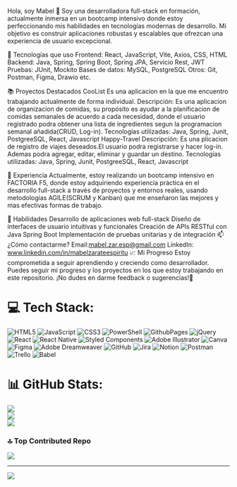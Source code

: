 
Hola, soy Mabel 👋
Soy una desarrolladora full-stack en formación, actualmente inmersa en un bootcamp intensivo donde estoy perfeccionando mis habilidades en tecnologías modernas de desarrollo. Mi objetivo es construir aplicaciones robustas y escalables que ofrezcan una experiencia de usuario excepcional.

🚀 Tecnologías que uso
Frontend: React, JavaScript, Vite, Axios, CSS, HTML
Backend: Java, Spring, Spring Boot, Spring JPA, Servicio Rest, JWT
Pruebas: JUnit, Mockito
Bases de datos: MySQL, PostgreSQL
Otros: Git, Postman, Figma, Drawio etc.

📚 Proyectos Destacados
CooList
Es una aplicacion en la que me encuentro trabajando actualmente de forma individual.
Descripción: Es una aplicacion de organizacion de comidas, su propósito es ayudar a la planificacion de comidas semanales de acuerdo a cada necesidad, donde el usuario registrado podra obtener una lista de ingredientes segun la programacion semanal añadida(CRUD, Log-in).
Tecnologías utilizadas: Java, Spring, Junit, PostgreeSQL, React, Javascript
Happy-Travel
Descripción: Es una plicacion de registro de viajes deseados.El usuario podra registrarse y hacer log-in. Ademas podra agregar, editar, eliminar y guardar un destino.
Tecnologías utilizadas: Java, Spring, Junit, PostgreeSQL, React, Javascript

💼 Experiencia
Actualmente, estoy realizando un bootcamp intensivo en FACTORIA F5, donde estoy adquiriendo experiencia práctica en el desarrollo full-stack a través de proyectos y entornos reales, usando metodologias AGILE(SCRUM y Kanban) que me enseñaron las mejores y mas efectivas formas de trabajo.

🌟 Habilidades
Desarrollo de aplicaciones web full-stack
Diseño de interfaces de usuario intuitivas y funcionales
Creación de APIs RESTful con Java Spring Boot
Implementación de pruebas unitarias y de integración
📫 ¿Cómo contactarme?
Email:mabel.zar.esp@gmail.com
LinkedIn: www.linkedin.com/in/mabelzarateespiritu
📈 Mi Progreso
Estoy comprometida a seguir aprendiendo y creciendo como desarrollador. Puedes seguir mi progreso y los proyectos en los que estoy trabajando en este repositorio. ¡No dudes en darme feedback o sugerencias!💞️

<!---
MabelZar/MabelZar is a ✨ special ✨ repository because its `README.md` (this file) appears on your GitHub profile.
You can click the Preview link to take a look at your changes.
--->

# 💻 Tech Stack:
![HTML5](https://img.shields.io/badge/html5-%23E34F26.svg?style=for-the-badge&logo=html5&logoColor=white) ![JavaScript](https://img.shields.io/badge/javascript-%23323330.svg?style=for-the-badge&logo=javascript&logoColor=%23F7DF1E) ![CSS3](https://img.shields.io/badge/css3-%231572B6.svg?style=for-the-badge&logo=css3&logoColor=white) ![PowerShell](https://img.shields.io/badge/PowerShell-%235391FE.svg?style=for-the-badge&logo=powershell&logoColor=white) ![GithubPages](https://img.shields.io/badge/github%20pages-121013?style=for-the-badge&logo=github&logoColor=white) ![jQuery](https://img.shields.io/badge/jquery-%230769AD.svg?style=for-the-badge&logo=jquery&logoColor=white) ![React](https://img.shields.io/badge/react-%2320232a.svg?style=for-the-badge&logo=react&logoColor=%2361DAFB) ![React Native](https://img.shields.io/badge/react_native-%2320232a.svg?style=for-the-badge&logo=react&logoColor=%2361DAFB) ![Styled Components](https://img.shields.io/badge/styled--components-DB7093?style=for-the-badge&logo=styled-components&logoColor=white) ![Adobe Illustrator](https://img.shields.io/badge/adobe%20illustrator-%23FF9A00.svg?style=for-the-badge&logo=adobe%20illustrator&logoColor=white) ![Canva](https://img.shields.io/badge/Canva-%2300C4CC.svg?style=for-the-badge&logo=Canva&logoColor=white) ![Figma](https://img.shields.io/badge/figma-%23F24E1E.svg?style=for-the-badge&logo=figma&logoColor=white) ![Adobe Dreamweaver](https://img.shields.io/badge/Adobe%20Dreamweaver-FF61F6.svg?style=for-the-badge&logo=Adobe%20Dreamweaver&logoColor=white) ![GitHub](https://img.shields.io/badge/github-%23121011.svg?style=for-the-badge&logo=github&logoColor=white) ![Jira](https://img.shields.io/badge/jira-%230A0FFF.svg?style=for-the-badge&logo=jira&logoColor=white) ![Notion](https://img.shields.io/badge/Notion-%23000000.svg?style=for-the-badge&logo=notion&logoColor=white) ![Postman](https://img.shields.io/badge/Postman-FF6C37?style=for-the-badge&logo=postman&logoColor=white) ![Trello](https://img.shields.io/badge/Trello-%23026AA7.svg?style=for-the-badge&logo=Trello&logoColor=white) ![Babel](https://img.shields.io/badge/Babel-F9DC3e?style=for-the-badge&logo=babel&logoColor=black)
# 📊 GitHub Stats:
![](https://github-readme-stats.vercel.app/api?username=MabelZar&theme=dark&hide_border=false&include_all_commits=true&count_private=false)<br/>
![](https://github-readme-streak-stats.herokuapp.com/?user=MabelZar&theme=dark&hide_border=false)<br/>
![](https://github-readme-stats.vercel.app/api/top-langs/?username=MabelZar&theme=dark&hide_border=false&include_all_commits=true&count_private=false&layout=compact)

### 🔝 Top Contributed Repo
![](https://github-contributor-stats.vercel.app/api?username=MabelZar&limit=5&theme=dark&combine_all_yearly_contributions=true)

---
[![](https://visitcount.itsvg.in/api?id=MabelZar&icon=0&color=0)](https://visitcount.itsvg.in)

